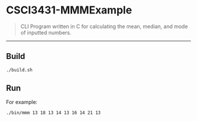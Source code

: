 CSCI3431-MMMExample
===================

> CLI Program written in C for calculating the mean, median, and mode of inputted numbers.

---

## Build

```bash
./build.sh
```

## Run

For example:

```bash
./bin/mmm 13 18 13 14 13 16 14 21 13
```
